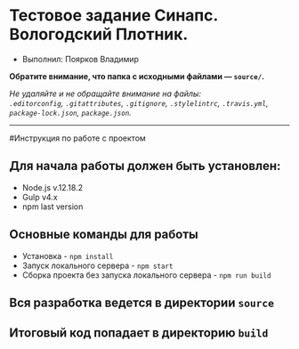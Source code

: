 # Тестовое задание Синапс. Вологодский Плотник.
 
* Выполнил: Поярков Владимир

**Обратите внимание, что папка с исходными файлами — `source/`.**

_Не удаляйте и не обращайте внимание на файлы:_<br>
_`.editorconfig`, `.gitattributes`, `.gitignore`, `.stylelintrc`, `.travis.yml`, `package-lock.json`, `package.json`._

---

#Инструкция по работе с проектом

## Для начала работы должен быть установлен:
* Node.js v.12.18.2
* Gulp v4.x
* npm last version

## Основные команды для работы
* Установка - `npm install`
* Запуск локального сервера - `npm start`
* Сборка проекта без запуска локального сервера - `npm run build`


## Вся разработка ведется в директории `source`
## Итоговый код попадает в директорию `build`
